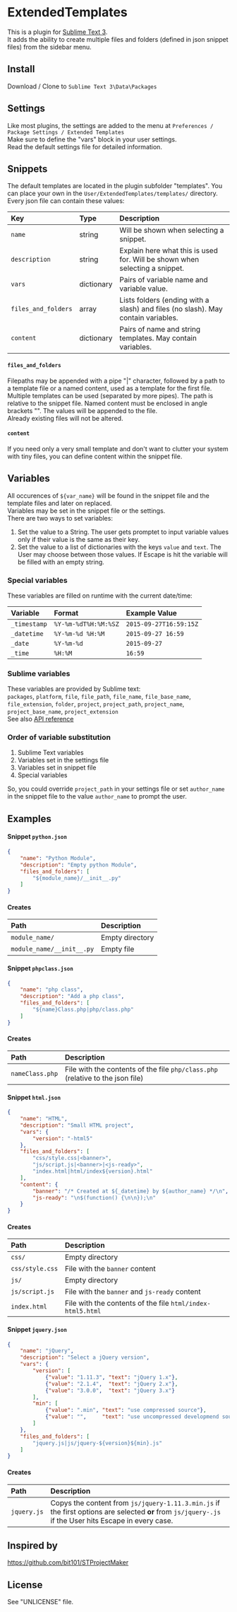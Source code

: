 
# ExtendedTemplates
This is a plugin for [Sublime Text 3](http://www.sublimetext.com/).  
It adds the ability to create multiple files and folders (defined in json snippet files) from the sidebar menu.

## Install
Download / Clone to `Sublime Text 3\Data\Packages`

## Settings
Like most plugins, the settings are added to the menu at `Preferences / Package Settings / Extended Templates`  
Make sure to define the "vars" block in your user settings.  
Read the default settings file for detailed information.

## Snippets
The default templates are located in the plugin subfolder "templates". You can place your own in the `User/ExtendedTemplates/templates/` directory.  
Every json file can contain these values:

| Key                   | Type          | Description |
| :-------------------- | :------------ | :---------- |
| `name`                | string        | Will be shown when selecting a snippet. |
| `description`         | string        | Explain here what this is used for. Will be shown when selecting a snippet.|
| `vars`                | dictionary    | Pairs of variable name and variable value. |
| `files_and_folders`   | array         | Lists folders (ending with a slash) and files (no slash). May contain variables. |
| `content`             | dictionary    | Pairs of name and string templates. May contain variables. |

#### `files_and_folders`
Filepaths may be appended with a pipe "|" character, followed by a path to a template file or a named content, used as a template for the first file. Multiple templates can be used (separated by more pipes). The path is relative to the snippet file. Named content must be enclosed in angle brackets "<name>". The values will be appended to the file.  
Already existing files will not be altered.

#### `content`
If you need only a very small template and don't want to clutter your system with tiny files, you can define content within the snippet file.

## Variables
All occurences of `${var_name}` will be found in the snippet file and the template files and later on replaced.  
Variables may be set in the snippet file or the settings.  
There are two ways to set variables:  
1. Set the value to a String. The user gets promptet to input variable values only if their value is the same as their key.  
2. Set the value to a list of dictionaries with the keys `value` and `text`. The User may choose between those values. If Escape is hit the variable will be filled with an empty string.  

### Special variables
These variables are filled on runtime with the current date/time:

| Variable     | Format               | Example Value          |
| :----------- | :------------------- | :--------------------- |
| `_timestamp` | `%Y-%m-%dT%H:%M:%SZ` | `2015-09-27T16:59:15Z` |
| `_datetime`  | `%Y-%m-%d %H:%M`     | `2015-09-27 16:59`     |
| `_date`      | `%Y-%m-%d`           | `2015-09-27`           |
| `_time`      | `%H:%M`              | `16:59`                |

### Sublime variables
These variables are provided by Sublime text:  
`packages`, `platform`, `file`, `file_path`, `file_name`, `file_base_name`, `file_extension`, `folder`, `project`, `project_path`, `project_name`, `project_base_name`, `project_extension`  
See also [API reference](https://www.sublimetext.com/docs/3/api_reference.html)

### Order of variable substitution
1. Sublime Text variables
2. Variables set in the settings file
3. Variables set in snippet file
4. Special variables

So, you could override `project_path` in your settings file or set `author_name` in the snippet file to the value `author_name` to prompt the user.

## Examples

#### Snippet `python.json`
``` json
{
	"name": "Python Module",
	"description": "Empty python Module",
	"files_and_folders": [
		"${module_name}/__init__.py"
	]
}
```
#### Creates

| Path                      | Description     |
| :------------------------ | :-------------- |
| `module_name/`            | Empty directory |
| `module_name/__init__.py` | Empty file      |

#### Snippet `phpclass.json`
``` json
{
	"name": "php class",
	"description": "Add a php class",
	"files_and_folders": [
		"${name}Class.php|php/class.php"
	]
}
```
#### Creates

| Path             | Description     |
| :--------------- | :-------------- |
| `nameClass.php`  | File with the contents of the file `php/class.php` (relative to the json file) |

#### Snippet `html.json`
``` json
{
	"name": "HTML",
	"description": "Small HTML project",
	"vars": {
		"version": "-html5"
	},
	"files_and_folders": [
		"css/style.css|<banner>",
		"js/script.js|<banner>|<js-ready>",
		"index.html|html/index${version}.html"
	],
	"content": {
		"banner": "/* Created at ${_datetime} by ${author_name} */\n",
		"js-ready": "\n$(function() {\n\n});\n"
	}
}
```
#### Creates

| Path            | Description |
| :-------------- | :---------- |
| `css/`          | Empty directory |
| `css/style.css` | File with the `banner` content |
| `js/`           | Empty directory |
| `js/script.js`  | File with the `banner` and `js-ready` content |
| `index.html`    | File with the contents of the file `html/index-html5.html` |

#### Snippet `jquery.json`
``` json
{
	"name": "jQuery",
	"description": "Select a jQuery version",
	"vars": {
		"version": [
			{"value": "1.11.3", "text": "jQuery 1.x"},
			{"value": "2.1.4",  "text": "jQuery 2.x"},
			{"value": "3.0.0",  "text": "jQuery 3.x"}
		],
		"min": [
			{"value": ".min", "text": "use compressed source"},
			{"value": "",     "text": "use uncompressed developmend source"}
		]
	},
	"files_and_folders": [
		"jquery.js|js/jquery-${version}${min}.js"
	]
}
```
#### Creates

| Path            | Description |
| :-------------- | :---------- |
| `jquery.js`     | Copys the content from `js/jquery-1.11.3.min.js` if the first options are selected **or** from `js/jquery-.js` if the User hits Escape in every case. |

## Inspired by
https://github.com/bit101/STProjectMaker

## License
See "UNLICENSE" file.
